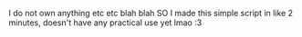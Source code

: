 I do not own anything etc etc blah blah
SO
I made this simple script in like 2 minutes, doesn't have any practical use yet lmao
:3
